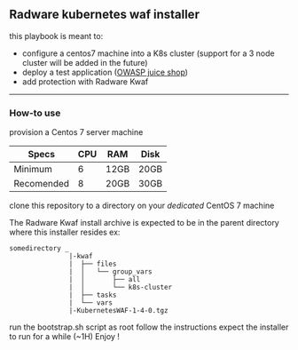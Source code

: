 ## Radware kubernetes waf installer
this playbook is meant to:
- configure a centos7 machine into a K8s cluster (support for a 3 node cluster will be added in the future)
- deploy a test application ([OWASP juice shop](https://owasp.org/www-project-juice-shop/))
- add protection with Radware Kwaf

---

### How-to use 

provision a Centos 7 server machine


|Specs| CPU | RAM | Disk|
| --- | --- | --- | --- |
|Minimum | 6 | 12GB | 20GB|
|Recomended | 8 | 20GB | 30GB|

clone this repository to a directory on your *dedicated* CentOS 7 machine 

The Radware Kwaf install archive is expected to be in the parent directory where this installer resides
ex:
```
somedirectory _
               |-kwaf
               |  ├── files
               |  │   └── group_vars
               |  │       ├── all
               |  │       └── k8s-cluster
               |  ├── tasks
               |  └── vars
               |-KubernetesWAF-1-4-0.tgz
```

run the bootstrap.sh script as root 
follow the instructions 
expect the installer to run for a while (~1H) 
Enjoy !
